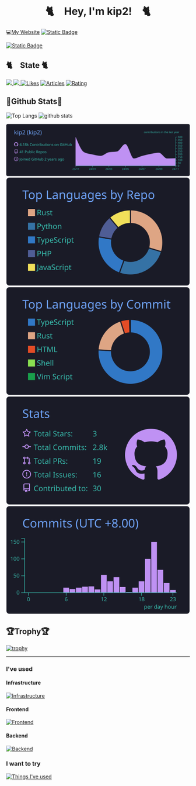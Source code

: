 <h1 align="center">🐈️　Hey, I'm kip2!　🐈️</h1>

💻️[My Website](https://kip2.dev)
<a href="https://kip2.dev">
<img alt="Static Badge" src="https://img.shields.io/badge/My_Website-Version1.0-blue?style=for-the-badge">
</a>

<a href= "https://github.com/kip2" >
<img alt="Static Badge" src="https://img.shields.io/badge/My_Github-gray?style=for-the-badge&logo=github">
</a>


## 🐈️　State 🐈️
<p align= "left" >
<a href= "https://github.com/kip2" >
<img height= "20" src= "https://komarev.com/ghpvc/?username=kip2&style=for-the-badge" />
</a>
<a href= "https://github.com/kip2" >
<img height= "20" src= "https://img.shields.io/github/followers/kip2?label=follow&logo=github&style=for-the-badge" />
</a>
<a href="https://zenn.dev/kip2"><img src="https://badgen.org/img/zenn/kip2/likes?style=flat-square" alt="Likes" /></a>
<a href="https://zenn.dev/kip2"><img src="https://badgen.org/img/zenn/kip2/articles?style=flat-square" alt="Articles" /></a>
<a href="https://atcoder.jp/users/kip2?contestType=algo"><img src="https://badgen.org/img/atcoder/kip2/rating/algorithm?style=flat-square" alt="Rating" /></a>


## 🐙Github Stats🐙
<p align="left">
  <img alt="Top Langs" height="150px" src="https://github-readme-stats.vercel.app/api/top-langs/?username=kip2&layout=donut&theme=tokyonight" />
  <img alt="github stats" height="150px" src="https://github-readme-stats.vercel.app/api?username=kip2&show_icons=true&theme=tokyonight" />
</p>

  [![](https://raw.githubusercontent.com/kip2/kip2/main/profile-summary-card-output/tokyonight/0-profile-details.svg)](https://github.com/vn7n24fzkq/github-profile-summary-cards)
[![](https://raw.githubusercontent.com/kip2/kip2/main/profile-summary-card-output/tokyonight/1-repos-per-language.svg)](https://github.com/vn7n24fzkq/github-profile-summary-cards) [![](https://raw.githubusercontent.com/kip2/kip2/main/profile-summary-card-output/tokyonight/2-most-commit-language.svg)](https://github.com/vn7n24fzkq/github-profile-summary-cards)
[![](https://raw.githubusercontent.com/kip2/kip2/main/profile-summary-card-output/tokyonight/3-stats.svg)](https://github.com/vn7n24fzkq/github-profile-summary-cards) [![](https://raw.githubusercontent.com/kip2/kip2/main/profile-summary-card-output/tokyonight/4-productive-time.svg)](https://github.com/vn7n24fzkq/github-profile-summary-cards)

## 🏆️Trophy🏆️
[![trophy](https://github-profile-trophy.vercel.app/?username=kip2&theme=tokyonight)](https://github.com/ryo-ma/github-profile-trophy)

---

<h3 align="left">I've used</h3>

<h4>Infrastructure</h4>

[![Infrastructure](https://skillicons.dev/icons?i=aws,docker,nginx&theme=light)](https://skillicons.dev)

<h4>Frontend</h4>

[![Frontend](https://skillicons.dev/icons?i=html,css,js,nodejs,react&theme=light)](https://skillicons.dev)

<h4>Backend</h4>

[![Backend](https://skillicons.dev/icons?i=js,php,python,nodejs,rust,java,scala&theme=light)](https://skillicons.dev)

<h3 align="left">I want to try</h3>

[![Things I've used](https://skillicons.dev/icons?i=arch,arduino,bash,blender,bsd,bun,c,cs,cpp,clojure,cmake,dart,deno,dotnet,elixir,emacs,flutter,forth,gradle,go,godot,graphql,haskell,htmx,kali,kotlin,kubernetes,laravel,latex,linux,lua,neovim,nextjs,nim,nix,ocaml,opencv,perl,powershell,processing,regex,ruby,svg,unity,unreal,vue,wasm,zig&theme=light)](https://skillicons.dev)
